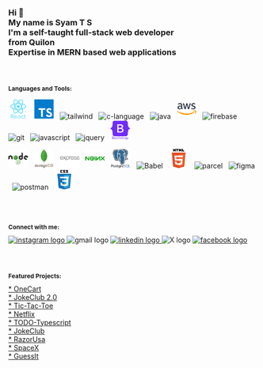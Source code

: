 <h3 align="left">
  Hi 👋 <br>
  My name is Syam T S <br>
  I'm a self-taught full-stack web developer <br>
  from Quilon<br>
  Expertise in MERN based web applications
</h3>

</br>

### 
<h2 style="font-size: 12px; font-weight: bold;">Languages and Tools:</h2>
<div align="left">
<!--    <img src="https://cdn.jsdelivr.net/gh/devicons/devicon/icons/react/react-original.svg" height="30" alt="react logo"  />
  -->


<img src="https://raw.githubusercontent.com/devicons/devicon/master/icons/react/react-original-wordmark.svg" alt="React.js" width="40" height="40"/> &nbsp;
<img src="https://raw.githubusercontent.com/devicons/devicon/master/icons/typescript/typescript-original.svg" alt="Typescript" width="40" height="40"/> &nbsp;
<img src="https://www.vectorlogo.zone/logos/tailwindcss/tailwindcss-icon.svg" alt="tailwind" width="40" height="40"/> &nbsp;
<img src="https://cdn.jsdelivr.net/gh/devicons/devicon/icons/c/c-original.svg" alt="c-language" width="40" height="40"/> &nbsp;
<img src="https://cdn.jsdelivr.net/gh/devicons/devicon/icons/java/java-original.svg" alt="java" width="40" height="40"/> &nbsp;
<img src="https://raw.githubusercontent.com/devicons/devicon/master/icons/amazonwebservices/amazonwebservices-original-wordmark.svg" alt="aws" width="40" height="40"/> &nbsp;
<img src="https://camo.githubusercontent.com/3e5344a2965e786497ceb575ad67d2c64d412bb9683da05791edf424a0e40734/68747470733a2f2f7777772e766563746f726c6f676f2e7a6f6e652f6c6f676f732f66697265626173652f66697265626173652d69636f6e2e737667" alt="firebase" width="40" height="40"/> &nbsp;
<img src="https://cdn.jsdelivr.net/gh/devicons/devicon/icons/git/git-original.svg" alt="git" width="40" height="40"/> &nbsp;
<img src="https://cdn.jsdelivr.net/gh/devicons/devicon/icons/javascript/javascript-original.svg" alt="javascript" width="40" height="40"/> &nbsp;
<img src="https://skillicons.dev/icons?i=jquery" alt="jquery" width="40" height="40"/> &nbsp;
<img src="https://raw.githubusercontent.com/devicons/devicon/master/icons/bootstrap/bootstrap-plain-wordmark.svg" alt="bootstrap" width="40" height="40"/> &nbsp;
<div><img src="https://raw.githubusercontent.com/devicons/devicon/master/icons/nodejs/nodejs-original-wordmark.svg" alt="node.js" width="40" height="40"/> &nbsp;
<img src="https://raw.githubusercontent.com/devicons/devicon/master/icons/mongodb/mongodb-original-wordmark.svg" alt="mongodb" width="40" height="40"/> &nbsp;
<img src="https://raw.githubusercontent.com/devicons/devicon/master/icons/express/express-original-wordmark.svg" alt="express.js" width="40" height="40"/> &nbsp;
  <img src="https://raw.githubusercontent.com/devicons/devicon/master/icons/nginx/nginx-original.svg" alt="nginx" width="40" height="40"/> &nbsp;
  <img src="https://raw.githubusercontent.com/devicons/devicon/master/icons/postgresql/postgresql-original-wordmark.svg" alt="Postgres" width="40" height="40"/> &nbsp;
  <img src="https://cdn.jsdelivr.net/gh/devicons/devicon/icons/babel/babel-original.svg" alt="Babel" width="40" height="40"/> &nbsp;
<img src="https://raw.githubusercontent.com/devicons/devicon/master/icons/html5/html5-original-wordmark.svg" alt="html5" width="40" height="40"/> &nbsp;
  <img src="https://avatars.githubusercontent.com/u/32607881?s=200&v=4" alt="parcel" width="40" height="40"/> &nbsp;
<img src="https://cdn.jsdelivr.net/gh/devicons/devicon/icons/figma/figma-original.svg" alt="figma" width="40" height="40"/> &nbsp;
<img src="https://skillicons.dev/icons?i=postman" alt="postman" width="40" height="40"/> &nbsp;
<img src="https://raw.githubusercontent.com/devicons/devicon/master/icons/css3/css3-original-wordmark.svg" alt="css3" width="40" height="40"/> &nbsp;
</div>
</div>

<span><br><br></span>

<h2 style="font-size: 12px; font-weight: bold;">Connect with me:</h2>

<div align="left">
<a href="https://www.instagram.com/xtreamer3/" target="_blank">  <img src="https://raw.githubusercontent.com/maurodesouza/profile-readme-generator/master/src/assets/icons/social/instagram/default.svg" width="42" height="21" alt="instagram logo"  /> </a>
 
  <img src="https://raw.githubusercontent.com/maurodesouza/profile-readme-generator/master/src/assets/icons/social/gmail/default.svg" width="42" height="21" alt="gmail logo"  />
     <a href="https://www.linkedin.com/in/syam-t-s-81ba88283/" target="_blank">     <img src="https://raw.githubusercontent.com/maurodesouza/profile-readme-generator/master/src/assets/icons/social/linkedin/default.svg" width="42" height="21" alt="linkedin logo"  /> </a>
<img src="https://img.freepik.com/premium-vector/twitter-new-logo-white-background-vector_692249-39.jpg?size=626&ext=jpg&ga=GA1.1.916298070.1719850026&semt=ais_user" width="42" height="34" alt="X logo"/></a>
  <a href="https://www.facebook.com/syam.syampanmana" target="_blank"> <img src="https://raw.githubusercontent.com/maurodesouza/profile-readme-generator/master/src/assets/icons/social/facebook/default.svg" width="42" height="21" alt="facebook logo"  /></a>
 
</div>


###
</br>
<div>
  <h2 style="font-size: 12px; font-weight: bold;">Featured Projects:</h2>
  <a href="https://www.onecart.services/login">* OneCart</a>  </br>
  <a href="https://github.com/syam-ts/JokeClub2.0/">* JokeClub 2.0</a> </br>
  <a href="https://tic-tac-toe-react-seven-iota.vercel.app/">* Tic-Tac-Toe</a> </br>
  <a href="https://netflix-30e6f.web.app/">* Netflix</a> </br>
  <a href="https://github.com/syam-ts/TODO">* TODO-Typescript</a> </br>
    <a href="https://syam-ts.github.io/jokeClub/">* JokeClub</a> </br>
  <a href="https://syam-ts.github.io/Razer-Usa/">* RazorUsa</a> </br>
  <a href="https://syam-ts.github.io/spaceX/">* SpaceX</a> </br>
  <a href="https://syam-ts.github.io/Guess-It/">* GuessIt</a> </br>

</div>
